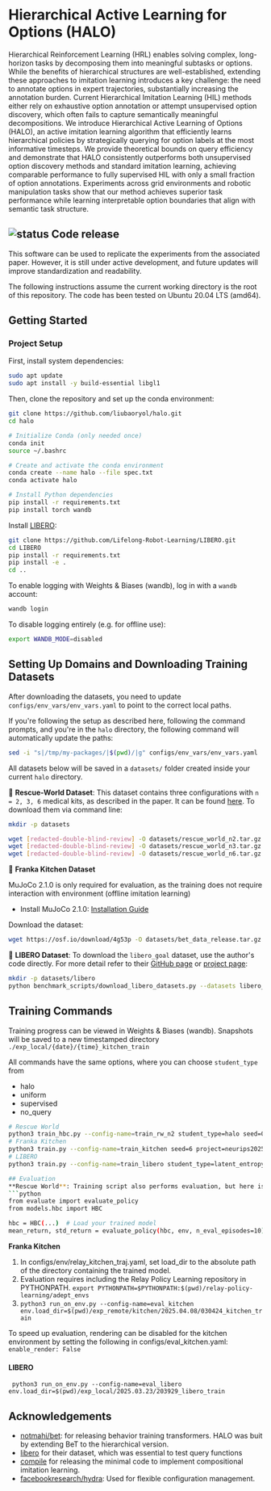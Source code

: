 # Hierarchical Active Learning for Options (HALO) 
Hierarchical Reinforcement Learning (HRL) enables solving complex, long-horizon tasks by decomposing them into meaningful subtasks or options.  While the benefits of hierarchical structures are well-established, extending these approaches to imitation learning introduces a key challenge: the need to annotate options in expert trajectories, substantially increasing the annotation burden. Current Hierarchical Imitation Learning (HIL) methods either rely on exhaustive option annotation or attempt unsupervised option discovery, which often fails to capture semantically meaningful decompositions. We introduce Hierarchical Active Learning of Options (HALO), an active imitation learning algorithm that efficiently learns hierarchical policies by strategically querying for option labels at the most informative timesteps. We provide theoretical bounds on query efficiency and demonstrate that HALO consistently outperforms both unsupervised option discovery methods and standard imitation learning, achieving comparable performance to fully supervised HIL with only a small fraction of option annotations. Experiments across grid environments and robotic manipulation tasks show that our method achieves superior task performance while learning interpretable option boundaries that align with semantic task structure.

## ![status](https://img.shields.io/badge/status-beta-yellow) Code release


This software can be used to replicate the experiments from the associated paper. However, it is still under active development, and future updates will improve standardization and readability.

The following instructions assume the current working directory is the root of this repository. The code has been tested on Ubuntu 20.04 LTS (amd64).

## Getting Started

### Project Setup

First, install system dependencies:

```bash
sudo apt update
sudo apt install -y build-essential libgl1
```
Then, clone the repository and set up the conda environment:
```bash
git clone https://github.com/liubaoryol/halo.git
cd halo

# Initialize Conda (only needed once)
conda init
source ~/.bashrc

# Create and activate the conda environment
conda create --name halo --file spec.txt
conda activate halo

# Install Python dependencies
pip install -r requirements.txt
pip install torch wandb
```

Install [LIBERO](https://github.com/Lifelong-Robot-Learning/LIBERO.git):

```bash
git clone https://github.com/Lifelong-Robot-Learning/LIBERO.git
cd LIBERO
pip install -r requirements.txt
pip install -e .
cd ..
```

To enable logging with Weights & Biases (wandb), log in with a `wandb` account:
```bash
wandb login
```
To disable logging entirely (e.g. for offline use):
```bash
export WANDB_MODE=disabled
```

## Setting Up Domains and Downloading Training Datasets

After downloading the datasets, you need to update `configs/env_vars/env_vars.yaml` to point to the correct local paths.

If you're following the setup as described here, following the command prompts, and you're in the `halo` directory, the following command will automatically update the paths:

```bash
sed -i "s|/tmp/my-packages/|$(pwd)/|g" configs/env_vars/env_vars.yaml
```

All datasets below will be saved in a `datasets/` folder created inside your current `halo` directory.


🧭 **Rescue-World Dataset**: This dataset contains three configurations with `n = 2, 3, 6` medical kits, as described in the paper. It can be found [here](https://osf.io/54xah/files/osfstorage). To download them via command line:

```bash
mkdir -p datasets

wget [redacted-double-blind-review] -O datasets/rescue_world_n2.tar.gz && tar -xzvf datasets/rescue_world_n2.tar.gz -C datasets
wget [redacted-double-blind-review] -O datasets/rescue_world_n3.tar.gz && tar -xzvf datasets/rescue_world_n3.tar.gz -C datasets
wget [redacted-double-blind-review] -O datasets/rescue_world_n6.tar.gz && tar -xzvf datasets/rescue_world_n6.tar.gz -C datasets
```
🤖 **Franka Kitchen Dataset**

MuJoCo 2.1.0 is only required for evaluation, as the training does not require interaction with environment (offline imitation learning)

- Install MuJoCo 2.1.0: [Installation Guide](https://github.com/openai/mujoco-py#install-mujoco)

Download the dataset:

```bash
wget https://osf.io/download/4g53p -O datasets/bet_data_release.tar.gz && tar -xzvf datasets/bet_data_release.tar.gz -C datasets
```

🧩 **LIBERO Dataset**: To download the `libero_goal` dataset, use the author's code directly. For more detail refer to their [GitHub page](https://github.com/Lifelong-Robot-Learning/LIBERO) or [project page](https://libero-project.github.io/datasets):

```bash
mkdir -p datasets/libero
python benchmark_scripts/download_libero_datasets.py --datasets libero_goal --save_dir datasets/libero
```

## Training Commands

Training progress can be viewed in Weights & Biases (wandb).  Snapshots will be saved to a new timestamped directory `./exp_local/{date}/{time}_kitchen_train`

All commands have the same options, where you can choose `student_type` from 
- halo
- uniform
- supervised
- no_query

```bash
# Rescue World
python3 train_hbc.py --config-name=train_rw_n2 student_type=halo seed=0 query_percentage_budget=0.3
# Franka Kitchen
python3 train.py --config-name=train_kitchen seed=6 project=neurips2025_kitchen student_type=latent_entropy_based query_percentage_budget=0.2
# LIBERO
python3 train.py --config-name=train_libero student_type=latent_entropy_based seed=0 project=exp1

## Evaluation
**Rescue World**: Training script also performs evaluation, but here is a minimal example to evaluate HBC on rescue world gym environment
```python
from evaluate import evaluate_policy
from models.hbc import HBC

hbc = HBC(...)  # Load your trained model
mean_return, std_return = evaluate_policy(hbc, env, n_eval_episodes=10)
```
**Franka Kitchen**
1. In configs/env/relay_kitchen_traj.yaml, set load_dir to the absolute path of the directory containing the trained model.
2. Evaluation requires including the Relay Policy Learning repository in PYTHONPATH. `export PYTHONPATH=$PYTHONPATH:$(pwd)/relay-policy-learning/adept_envs`
3. `python3 run_on_env.py --config-name=eval_kitchen env.load_dir=$(pwd)/exp_remote/kitchen/2025.04.08/030424_kitchen_train`

To speed up evaluation, rendering can be disabled for the kitchen environment by setting the following in configs/eval_kitchen.yaml: `enable_render: False`
#### LIBERO
` python3 run_on_env.py --config-name=eval_libero env.load_dir=$(pwd)/exp_local/2025.03.23/203929_libero_train`


## Acknowledgements

- [notmahi/bet](https://github.com/notmahi/bet): for releasing behavior training transformers. HALO was buit by extending BeT to the hierarchical version.
- [libero](https://github.com/Lifelong-Robot-Learning/LIBERO) for their dataset, which was essential to test query functions
- [compile](https://arxiv.org/abs/1812.01483) for releasing the minimal code to implement compositional imitation learning.
- [facebookresearch/hydra](https://github.com/facebookresearch/hydra): Used for flexible configuration management.

